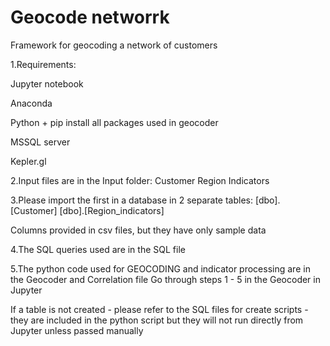 # Geocode networrk
 Framework for geocoding a network of customers

1.Requirements:

Jupyter notebook

Anaconda

Python + pip install all packages used in geocoder

MSSQL server

Kepler.gl


2.Input files are in the Input folder:
Customer
Region Indicators

3.Please import the first in a database in 2 separate tables:
[dbo].[Customer]
[dbo].[Region_indicators]

Columns provided in csv files, but they have only sample data

4.The SQL queries used are in the SQL file

5.The python code used for GEOCODING and indicator processing are in the Geocoder and Correlation file
Go through steps 1 - 5 in the Geocoder in Jupyter 

If a table is not created - please refer to the SQL files for create scripts - they are included in the python script but they will not run directly from Jupyter unless passed manually
